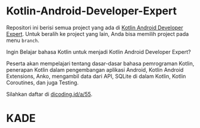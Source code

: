 # Kotlin-Android-Developer-Expert
Repositori ini berisi semua project yang ada di [Kotlin Android Developer Expert][kotlin-android-developer-expert]. Untuk beralih ke project yang lain, Anda bisa memilih project pada menu `branch`.

Ingin Belajar bahasa Kotlin untuk menjadi Kotlin Android Developer Expert?

Peserta akan mempelajari tentang dasar-dasar bahasa pemrograman Kotlin, penerapan Kotlin dalam pengembangan aplikasi Android, Kotlin Android Extensions, Anko, mengambil data dari API, SQLite di dalam Kotlin, Kotlin Coroutines, dan juga Testing.

Silahkan daftar di [dicoding.id/a/55][kotlin-android-developer-expert].

[kotlin-android-developer-expert]: https://www.dicoding.com/academies/55/
# KADE
